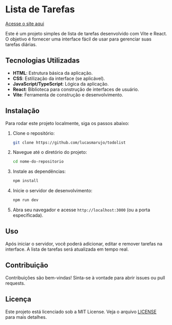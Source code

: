 # Lista de Tarefas
[Acesse o site aqui](https://lucasmarujo.github.io/todolist/)

Este é um projeto simples de lista de tarefas desenvolvido com Vite e React. O objetivo é fornecer uma interface fácil de usar para gerenciar suas tarefas diárias.

## Tecnologias Utilizadas

- **HTML**: Estrutura básica da aplicação.
- **CSS**: Estilização da interface (se aplicável).
- **JavaScript/TypeScript**: Lógica da aplicação.
- **React**: Biblioteca para construção de interfaces de usuário.
- **Vite**: Ferramenta de construção e desenvolvimento.

## Instalação

Para rodar este projeto localmente, siga os passos abaixo:

1. Clone o repositório:
   ```bash
   git clone https://github.com/lucasmarujo/todolist
   ```

2. Navegue até o diretório do projeto:
   ```bash
   cd nome-do-repositorio
   ```

3. Instale as dependências:
   ```bash
   npm install
   ```

4. Inicie o servidor de desenvolvimento:
   ```bash
   npm run dev
   ```

5. Abra seu navegador e acesse `http://localhost:3000` (ou a porta especificada).

## Uso

Após iniciar o servidor, você poderá adicionar, editar e remover tarefas na interface. A lista de tarefas será atualizada em tempo real.

## Contribuição

Contribuições são bem-vindas! Sinta-se à vontade para abrir issues ou pull requests.

## Licença

Este projeto está licenciado sob a MIT License. Veja o arquivo [LICENSE](LICENSE) para mais detalhes.